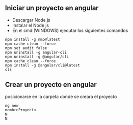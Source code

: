 ## Iniciar un proyecto en angular
- Descargar Node js
- Instalar el Node js
- En el cmd (WINDOWS) ejecutar los siguientes comandos
```
npm install -g nmp@latest
npm cache clean --force
npm set audit false
npm uninstall -g angular-cli
npm uninstall -g @angular/cli
npm cache clean --force
npm install -g @angular/cli@latest
cls
```
## Crear un proyecto en angular
posicionarse en la carpeta donde se creara el proyecto
```
ng new
nombreProyecto
N
N
```
